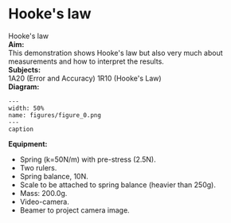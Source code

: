 # Hooke's law 
 Hooke's law   
<b> Aim: </b>  
 This demonstration shows Hooke's law but also very much about measurements and how to interpret the results.    
<b> Subjects: </b>  
 1A20 (Error and Accuracy) 1R10 (Hooke's Law)   
<b> Diagram: </b>  
   
```{figure} figures/figure_0.png  
---  
width: 50%  
name: figures/figure_0.png  
---  
caption  
``` 
      
<b> Equipment: </b>  
 
 *  Spring (k=50N/m) with pre-stress (2.5N). 
 *  Two rulers. 
 *  Spring balance, 10N. 
 *  Scale to be attached to spring balance (heavier than 250g). 
 *  Mass: 200.0g. 
 *  Video-camera. 
 *  Beamer to project camera image.
 